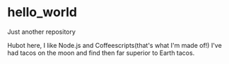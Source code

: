 # hello_world
Just another repository

Hubot here, I like Node.js and Coffeescripts(that's what I'm made of!)
I've had tacos on the moon and find then far superior to Earth tacos.
